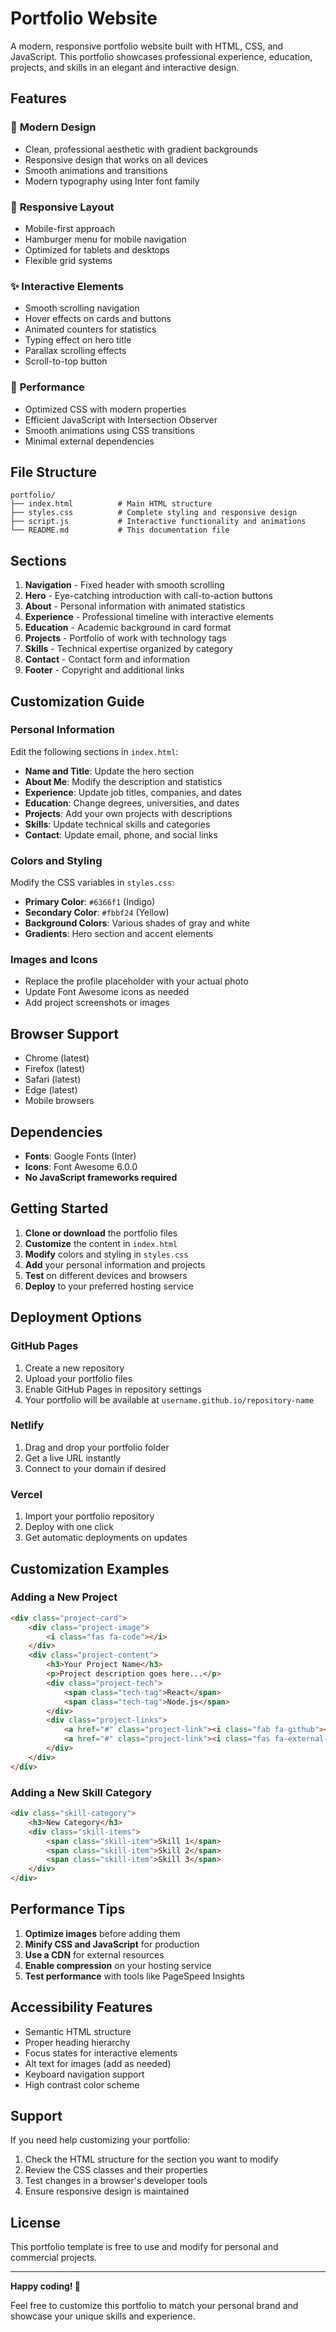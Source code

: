 # Portfolio Website

A modern, responsive portfolio website built with HTML, CSS, and JavaScript. This portfolio showcases professional experience, education, projects, and skills in an elegant and interactive design.

## Features

### 🎨 **Modern Design**
- Clean, professional aesthetic with gradient backgrounds
- Responsive design that works on all devices
- Smooth animations and transitions
- Modern typography using Inter font family

### 📱 **Responsive Layout**
- Mobile-first approach
- Hamburger menu for mobile navigation
- Optimized for tablets and desktops
- Flexible grid systems

### ✨ **Interactive Elements**
- Smooth scrolling navigation
- Hover effects on cards and buttons
- Animated counters for statistics
- Typing effect on hero title
- Parallax scrolling effects
- Scroll-to-top button

### 🚀 **Performance**
- Optimized CSS with modern properties
- Efficient JavaScript with Intersection Observer
- Smooth animations using CSS transitions
- Minimal external dependencies

## File Structure

```
portfolio/
├── index.html          # Main HTML structure
├── styles.css          # Complete styling and responsive design
├── script.js           # Interactive functionality and animations
└── README.md           # This documentation file
```

## Sections

1. **Navigation** - Fixed header with smooth scrolling
2. **Hero** - Eye-catching introduction with call-to-action buttons
3. **About** - Personal information with animated statistics
4. **Experience** - Professional timeline with interactive elements
5. **Education** - Academic background in card format
6. **Projects** - Portfolio of work with technology tags
7. **Skills** - Technical expertise organized by category
8. **Contact** - Contact form and information
9. **Footer** - Copyright and additional links

## Customization Guide

### Personal Information
Edit the following sections in `index.html`:

- **Name and Title**: Update the hero section
- **About Me**: Modify the description and statistics
- **Experience**: Update job titles, companies, and dates
- **Education**: Change degrees, universities, and dates
- **Projects**: Add your own projects with descriptions
- **Skills**: Update technical skills and categories
- **Contact**: Update email, phone, and social links

### Colors and Styling
Modify the CSS variables in `styles.css`:

- **Primary Color**: `#6366f1` (Indigo)
- **Secondary Color**: `#fbbf24` (Yellow)
- **Background Colors**: Various shades of gray and white
- **Gradients**: Hero section and accent elements

### Images and Icons
- Replace the profile placeholder with your actual photo
- Update Font Awesome icons as needed
- Add project screenshots or images

## Browser Support

- Chrome (latest)
- Firefox (latest)
- Safari (latest)
- Edge (latest)
- Mobile browsers

## Dependencies

- **Fonts**: Google Fonts (Inter)
- **Icons**: Font Awesome 6.0.0
- **No JavaScript frameworks required**

## Getting Started

1. **Clone or download** the portfolio files
2. **Customize** the content in `index.html`
3. **Modify** colors and styling in `styles.css`
4. **Add** your personal information and projects
5. **Test** on different devices and browsers
6. **Deploy** to your preferred hosting service

## Deployment Options

### GitHub Pages
1. Create a new repository
2. Upload your portfolio files
3. Enable GitHub Pages in repository settings
4. Your portfolio will be available at `username.github.io/repository-name`

### Netlify
1. Drag and drop your portfolio folder
2. Get a live URL instantly
3. Connect to your domain if desired

### Vercel
1. Import your portfolio repository
2. Deploy with one click
3. Get automatic deployments on updates

## Customization Examples

### Adding a New Project
```html
<div class="project-card">
    <div class="project-image">
        <i class="fas fa-code"></i>
    </div>
    <div class="project-content">
        <h3>Your Project Name</h3>
        <p>Project description goes here...</p>
        <div class="project-tech">
            <span class="tech-tag">React</span>
            <span class="tech-tag">Node.js</span>
        </div>
        <div class="project-links">
            <a href="#" class="project-link"><i class="fab fa-github"></i> Code</a>
            <a href="#" class="project-link"><i class="fas fa-external-link-alt"></i> Live</a>
        </div>
    </div>
</div>
```

### Adding a New Skill Category
```html
<div class="skill-category">
    <h3>New Category</h3>
    <div class="skill-items">
        <span class="skill-item">Skill 1</span>
        <span class="skill-item">Skill 2</span>
        <span class="skill-item">Skill 3</span>
    </div>
</div>
```

## Performance Tips

1. **Optimize images** before adding them
2. **Minify CSS and JavaScript** for production
3. **Use a CDN** for external resources
4. **Enable compression** on your hosting service
5. **Test performance** with tools like PageSpeed Insights

## Accessibility Features

- Semantic HTML structure
- Proper heading hierarchy
- Focus states for interactive elements
- Alt text for images (add as needed)
- Keyboard navigation support
- High contrast color scheme

## Support

If you need help customizing your portfolio:

1. Check the HTML structure for the section you want to modify
2. Review the CSS classes and their properties
3. Test changes in a browser's developer tools
4. Ensure responsive design is maintained

## License

This portfolio template is free to use and modify for personal and commercial projects.

---

**Happy coding! 🚀**

Feel free to customize this portfolio to match your personal brand and showcase your unique skills and experience. 